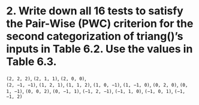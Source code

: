 ﻿# 2. Write down all 16 tests to satisfy the Pair-Wise (PWC) criterion for the second categorization of triang()’s inputs in Table 6.2. Use the values in Table 6.3.

``(2, 2, 2)``, ``(2, 1, 1)``,  ``(2, 0, 0)``,  
``(2, −1, −1)``,  ``(1, 2, 1)``, ``(1, 1, 2)``, 
``(1, 0, −1)``, ``(1, −1, 0)``, ``(0, 2, 0)``, 
``(0, 1, −1)``, ``(0, 0, 2)``, ``(0, −1, 1)``, 
``(−1, 2, −1)``, ``(−1, 1, 0)``, ``(−1, 0, 1)``, ``(−1, −1, 2)``

